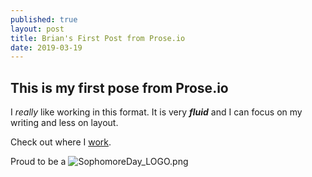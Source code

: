 ```yaml
---
published: true
layout: post
title: Brian's First Post from Prose.io
date: 2019-03-19
---
```

## This is my first pose from Prose.io

I _really_ like working in this format.  It is very **_fluid_** and I can focus on my writing and less on layout.

Check out where I [work](www.mssu.edu "Moso").

Proud to be a ![SophomoreDay_LOGO.png]({{site.baseurl}}/_posts/SophomoreDay_LOGO.png)
